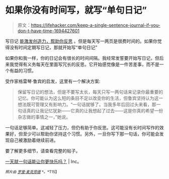 # 如果你没有时间写，就写“单句日记”

> 原文：<https://lifehacker.com/keep-a-single-sentence-journal-if-you-don-t-have-time-1694427601>

写日记 [能激发创造力，帮助你反思](https://lifehacker.com/why-you-should-keep-a-journal-and-how-to-start-yours-1547057185) 。但是每天写一两页是很费时间的。如果你觉得没有时间定期写日记，那就开始写“单句日记”



如果你和我一样，你的日记会有很长的时间间隔。我经常发誓要开始写日记，但后来我觉得有义务每天在里面写冗长的反思。它开始感觉像是一件苦差事，而不是一个有益的习惯。

受作家格雷琴·鲁宾的启发，这里有一个解决方案:

> 保留写日记的想法，但是不要写太长，每天只写一两句话来记录你最重要的记忆。你可能认为这么短的条目不足以改变你的生活，但鲁宾坚持认为这一想法既可管理又有影响力。“一句话就够了。当我多年后回过头来看，那一句话真的让我记忆犹新——它真的让我想起了过去——这是你真的希望一份杂志做的事情之一，”她说。

一句话足够简单。这减轻了压力，但仍有助于你反思。这可能没有长时间写作的效果好，但至少可以帮助你坚持这个习惯。另外，一旦你写下那一句话，你可能会发现自己被激励着继续前进。

要了解更多细节，请查看完整的帖子。

[一天就一句话能让你更快乐吗？](http://www.inc.com/jessica-stillman/can-just-a-sentence-a-day-make-you-happier.html) | Inc。

<small>*照片由*</small> [<small>*罗里·麦克劳德*</small>](https://www.flickr.com/photos/macrj/7678960512/in/photolist-aEYvK-qbzv55-ftS4M-8rpmYr-62nVQn-8A6XQV-bRSyM-cGyFqU-72SjEQ-9myGw3-dGto6T-dk5p1W-5hsZj6-7yVbNs-dRxVrv-srRc-f6F2GN-8fQsXR-72SjZy-d7diQf-gsfPVP-7RMgBu-B2YPU-rDuBHM-689RP6-a9AWA1-25Xd8B-4DoGC6-4DoHxe-4DsYTo-5gPsWq-8MsBVm-e2PPL-9i4snp-7Vanix-9eKvZr-gD4bzo-393Qgw-8vGnwi-jgZaXy-8FpHSJ-8LqJbR-7WPJmK-ERQDk-5RjZhz-6HR8nH-bzW9T1-2od2G-f83QzU-8MsBVy) <small>*。*T15】</small>